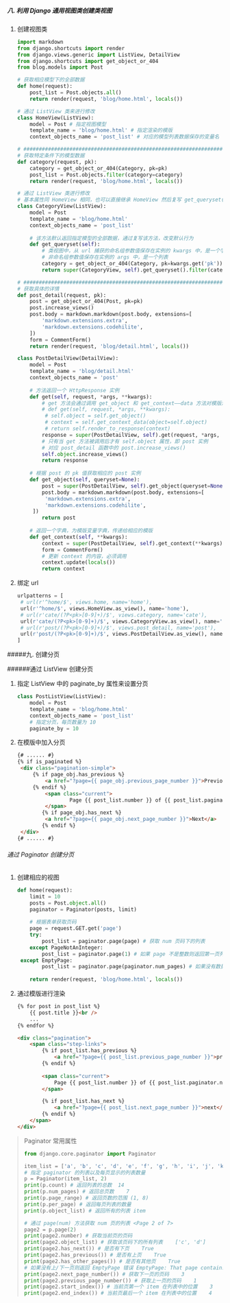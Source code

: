 ##### 八. 利用 Django 通用视图类创建类视图

1. 创建视图类

   ``````python
   import markdown
   from django.shortcuts import render
   from django.views.generic import ListView, DetailView
   from django.shortcuts import get_object_or_404
   from blog.models import Post

   # 获取相应模型下的全部数据
   def home(request):
       post_list = Post.objects.all()
       return render(request, 'blog/home.html', locals())

   # 通过 ListView 类来进行修改
   class HomeView(ListView):
       model = Post # 指定视图模型
       template_name = 'blog/home.html' # 指定渲染的模版
       context_objects_name = 'post_list' # 对应的模型列表数据保存的变量名

   # #################################################################################
   # 获取特定条件下的模型数据 
   def category(request, pk):
       category = get_object_or_404(Category, pk=pk)
       post_list = Post.objects.filter(category=category)
       return render(request, 'blog/home.html', locals())

   # 通过 ListView 类进行修改
   # 基本属性同 HomeView 相同，也可以直接继承 HomeView 然后复写 get_queryset() 方法实现
   class CategoryView(ListView):
       model = Post
       template_name = 'blog/home.html'
       context_objects_name = 'post_list'
       
       # 该方法默认返回指定模型的全部数据，通过复写该方法，改变默认行为
       def get_queryset(self):
           # 类视图中，从 url 捕获的命名组参数值保存在实例的 kwargs 中，是一个字典
           # 非命名组参数值保存在实例的 args 中，是一个列表
           category = get_object_or_404(Category, pk=kwargs.get('pk'))
           return super(CategoryView, self).get_queryset().filter(category=category)

   # #################################################################################
   # 获取具体的详情
   def post_detail(request, pk):
       post = get_object_or_404(Post, pk=pk)
       post.increase_views()
       post.body = markdown.markdown(post.body, extensions=[
           'markdown.extensions.extra',
           'markdown.extensions.codehilite',
       ])
       form = CommentForm()
       return render(request, 'blog/detail.html', locals())

   class PostDetailView(DetailView):
       model = Post
       template_name = 'blog/detail.html'
       context_objects_name = 'post'
       
       # 方法返回一个 HttpResponse 实例
       def get(self, request, *args, **kwargs):
           # get 方法会通过调用 get_object 和 get_context——data 方法对模版渲染
           # def get(self, request, *args, **kwargs):
           	# self.object = self.get_object()
           	# context = self.get_context_data(object=self.object)
           	# return self.render_to_response(context)
           response = super(PostDetailView, self).get(request, *args, **kwargs)
           # 只有当 get 方法被调用后才有 self.object 属性，即 post 实例
           # 对应 post_detail 函数中的 post.increase_views()
           self.object.increase_views()
           return response
       
       # 根据 post 的 pk 值获取相应的 post 实例
       def get_object(self, queryset=None):
           post = super(PostDetailView, self).get_object(queryset=None)
           post.body = markdown.markdown(post.body, extensions=[
           	'markdown.extensions.extra',
           	'markdown.extensions.codehilite',
       	])
           return post
       
       # 返回一个字典，为模版变量字典，传递给相应的模版
       def get_context(self, **kwargs):
           context = super(PostDetailView, self).get_context(**kwargs)
           form = CommentForm()
           # 更新 context 的内容，必须调用
           context.update(locals())
           return context
   ``````

2. 绑定 url

   ``````python
   urlpatterns = [
   	# url(r'^home/$', views.home, name='home'),
   	url(r'^home/$', views.HomeView.as_view(), name='home'),
   	# url(r'cate/(?P<pk>[0-9]+)/$', views.category, name='cate'),
   	url(r'cate/(?P<pk>[0-9]+)/$', views.CategoryView.as_view(), name='cate'),
   	# url(r'post/(?P<pk>[0-9]+)/$', views.post_detail, name='post'),
   	url(r'post/(?P<pk>[0-9]+)/$', views.PostDetailView.as_view(), name='post'),
   ]
   ``````

#####九. 创建分页

######通过 ListView 创建分页

1. 指定 ListView 中的 paginate_by 属性来设置分页

   ``````python
   class PostListView(ListView):
       model = Post
       template_name = 'blog/home.html'
       context_objects_name = 'post_list'
       # 指定分页，每页数量为 10
       paginate_by = 10
   ``````

2. 在模版中加入分页

   ``````html
   {# ...... #}
   {% if is_paginated %}
   	<div class="pagination-simple">
   		{% if page_obj.has_previous %}
   			<a href="?page={{ page_obj.previous_page_number }}">Previous</a>
   		{% endif %}
   			<span class="current">
                    Page {{ post_list.number }} of {{ post_list.paginator.num_pages }}
           	</span>
           {% if page_obj.has_next %}
           	<a href="?page={{ page_obj.next_page_number }}">Next</a>
           {% endif %}
   	</div>
   {# ...... #}
   ``````

###### 通过 Paginator 创建分页

1. 创建相应的视图

   ``````python
   def home(request):
       limit = 10
       posts = Post.object.all()
       paginator = Paginator(posts, limit)
       
       # 根据表单获取页码
       page = request.GET.get('page')
       try:
           post_list = paginator.page(page) # 获取 num 页码下的列表
       except PageNotAnInteger:
           post_list = paginator.page(1) # 如果 page 不是整数则返回第一页列表
   	except EmptyPage:
           post_list = paginator.page(paginator.num_pages) # 如果没有数据则返回最后一页列表
   	
       return render(request, 'blog/home.html', locals())
   ``````

2. 通过模版进行渲染

   ``````html
   {% for post in post_list %}
       {{ post.title }}<br />
       ...
   {% endfor %}

   <div class="pagination">
       <span class="step-links">
           {% if post_list.has_previous %}
               <a href="?page={{ post_list.previous_page_number }}">previous</a>
           {% endif %}
           
           <span class="current">
               Page {{ post_list.number }} of {{ post_list.paginator.num_pages }}
           </span>

           {% if post_list.has_next %}
               <a href="?page={{ post_list.next_page_number }}">next</a>
           {% endif %}
       </span>
   </div>
   ``````



> Paginator 常用属性
>
> ``````python
> from django.core.paginator import Paginator
>
> item_list = ['a', 'b', 'c', 'd', 'e', 'f', 'g', 'h', 'i', 'j', 'k', 'l', 'm', 'n']
> # 指定 paginator 的列表以及每页显示的列表数量
> p = Paginator(item_list, 2)
> print(p.count) # 返回列表的总数	14
> print(p.num_pages) # 返回总页数    7
> print(p.page_range) # 返回页数的范围	(1, 8)
> print(p.per_page) # 返回每页列表的数量
> print(p.object_list) # 返回所有的列表 item
>
> # 通过 page(num) 方法获取 num 页的列表 <Page 2 of 7>
> page2 = p.page(2)
> print(page2.number) # 获取当前页的页码
> print(page2.object_list) # 获取该页码下的所有列表    ['c', 'd']
> print(page2.has_next()) # 是否有下页    True
> print(page2.has_previous()) # 是否有上页    True
> print(page2.has_other_pages()) # 是否有其他页    True
> # 如果没有上/下一页则返回 EmptyPage 错误 EmptyPage: That page contains no results
> print(page2.next_page_number()) # 获取下一页的页码    3
> print(page2.previous_page_number()) # 获取上一页的页码    1
> print(page2.start_index()) # 当前页第一个 item 在列表中的位置    3
> print(page2.end_index()) # 当前页最后一个 item 在列表中的位置    4
> ``````


